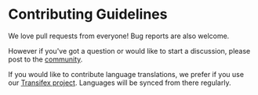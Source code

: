 # Contributing Guidelines

We love pull requests from everyone! Bug reports are also welcome.

However if you've got a question or would like to start a discussion, please post to the
[community](https://plus.google.com/communities/105515929887248493912).

If you would like to contribute language translations, we prefer if you use our
[Transifex project](https://www.transifex.com/projects/p/bitcoin-wallet/). Languages will be
synced from there regularly.
